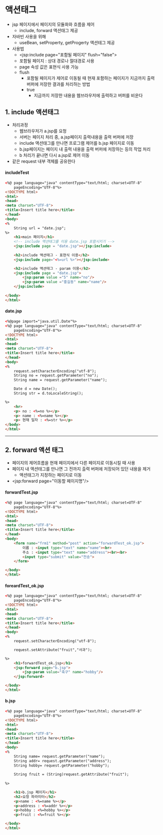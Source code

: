 # 액션태그
- jsp 페이지에서 페이지의 모듈화와 흐름을 제어
  - include, forward 액션태그 제공
- 자바빈 사용을 위해
  - useBean, setProperty, getProgerty 액션테그 제공
- 사용법 
  - <jsp:include page="포함될 페이지" flush="false"\>   
  - 포함될 페이지 : 상대 경로나 절대경로 사용
  - page 속성 값은 표현식 사용 가능
  - flush
    - 포함될 페이지가 제어로 이동될 때 현재 포함하는 페이지가 지금까지 출력버퍼에 저장한 결과를 처리하는 방법
    - true
      - 지금까지 저장한 내용을 웹브라우저에 출력하고 버퍼를 비운다   

## 1. include 액션태그
- 처리과정
  - 웹브라우저가 a.jsp를 요청
  - 서버는 페이지 처리 중, a.jsp페이지 출력내용을 출력 버퍼에 저장
  - include 액션태그를 만나면 프로그램 제어를 b.jsp 페이지로 이동
  - b.jsp페이지는 페이지 내 출력 내용을 출력 버퍼에 저장하는 등의 작업 처리
  - b 처리가 끝나면 다시 a.jsp로 제어 이동
- 같은 request 내부 객체를 공유한다   

#### includeTest   

```html
<%@ page language="java" contentType="text/html; charset=UTF-8"
    pageEncoding="UTF-8"%>
<!DOCTYPE html>
<html>
<head>
<meta charset="UTF-8">
<title>Insert title here</title>
</head>
<body>
<%
	String url = "date.jsp";
%>
	<h1>main 페이지</h1>
	<!-- include 액션태그를 이용 date.jsp 포함시키기 -->
	<jsp:include page = "date.jsp"></jsp:include>
	
	<h2>include 액션태그 - 표현식 이용</h2>
	<jsp:include page="<%=url %>"></jsp:include>

	<h2>include 액션태그 - param 이용</h2>
	<jsp:include page = "date.jsp">
		<jsp:param value ="5" name="no"/>
		<jsp:param value ="홍길동" name="name"/>	
	</jsp:include>
	
</body>
</html>
```

#### date.jsp   

```html
<%@page import="java.util.Date"%>
<%@ page language="java" contentType="text/html; charset=UTF-8"
    pageEncoding="UTF-8"%>
<!DOCTYPE html>
<html>
<head>
<meta charset="UTF-8">
<title>Insert title here</title>
</head>
<body>
<%
	request.setCharacterEncoding("utf-8");
	String no = request.getParameter("no");
	String name = request.getParameter("name");

	Date d = new Date();
	String str = d.toLocaleString();

%>
	<hr>
	<p> no : <%=no %></p>
	<p> name : <%=name %></p>
	<p> 현재 일자 : <%=str %></p>
</body>
</html>
```

***

## 2. forward 액션 태그
- 페이지의 제어흐름을 현재 페이지에서 다른 페이지로 이동시킬 때 사용
- 페이지 내 액션태그를 만나면 그 전까지 출력 버퍼에 저장되어 있던 내용을 제거
  - 액션태그가 지정하는 페이지로 이동
- <jsp:forward page="이동할 페이지명"/\>   

#### forwardTest.jsp    

```html
<%@ page language="java" contentType="text/html; charset=UTF-8"
    pageEncoding="UTF-8"%>
<!DOCTYPE html>
<html>
<head>
<meta charset="UTF-8">
<title>Insert title here</title>
</head>
<body>
	<form name="frm1" method="post" action="forwardTest_ok.jsp">
		이름 : <input type="text" name="name"><br>
		주소 : <input type="text" name="address"><br><br>
		<input type="submit" value="전송">
	</form>

</body>
</html>
```

#### foreardTest_ok.jsp   

```html
<%@ page language="java" contentType="text/html; charset=UTF-8"
    pageEncoding="UTF-8"%>
<!DOCTYPE html>
<html>
<head>
<meta charset="UTF-8">
<title>Insert title here</title>
</head>
<body>
<%
	request.setCharacterEncoding("utf-8");

	request.setAttribute("fruit","사과");

%>
	<h1>forwardTest_ok.jsp</h1>
	<jsp:forward page="b.jsp">
		<jsp:param value="축구" name="hobby"/>
	</jsp:forward>

</body>
</html>
```

#### b.jsp   

```html
<%@ page language="java" contentType="text/html; charset=UTF-8"
    pageEncoding="UTF-8"%>
<!DOCTYPE html>
<html>
<head>
<meta charset="UTF-8">
<title>Insert title here</title>
</head>
<body>
<%
	String name= request.getParameter("name");
	String addr= request.getParameter("address");
	String hobby= request.getParameter("hobby");
	
	String fruit = (String)request.getAttribute("fruit");
	
%>

	<h1>b.jsp 페이지</h1>
	<h2>요청 파라미터</h2>
	<p>name : <%=name %></p>
	<p>address : <%=addr %></p>
	<p>hobby : <%=hobby %></p>
	<p>fruit : <%=fruit %></p>

</body>
</html>
```

